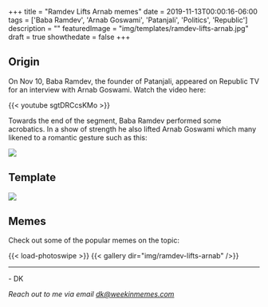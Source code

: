 +++
title = "Ramdev Lifts Arnab memes"
date = 2019-11-13T00:00:16-06:00
tags = ['Baba Ramdev', 'Arnab Goswami', 'Patanjali', 'Politics', 'Republic']
description = ""
featuredImage = "img/templates/ramdev-lifts-arnab.jpg"
draft = true
showthedate = false
+++


## Origin

On Nov 10, Baba Ramdev, the founder of Patanjali, appeared on Republic TV for an interview with Arnab Goswami. Watch the video here:

<!--more-->

{{< youtube sgtDRCcsKMo >}}

Towards the end of the segment, Baba Ramdev performed some acrobatics. In a show of strength he also lifted Arnab Goswami which many likened to a romantic gesture such as this:

![](img/ramdev-lifts-arnab/ramdev-lifts-arnab-001.png)



## Template

![](img/templates/ramdev-lifts-arnab.jpg)

## Memes

Check out some of the popular memes on the topic:

{{< load-photoswipe >}}
{{< gallery dir="img/ramdev-lifts-arnab" />}}


---
\- DK

*Reach out to me via email dk@weekinmemes.com*